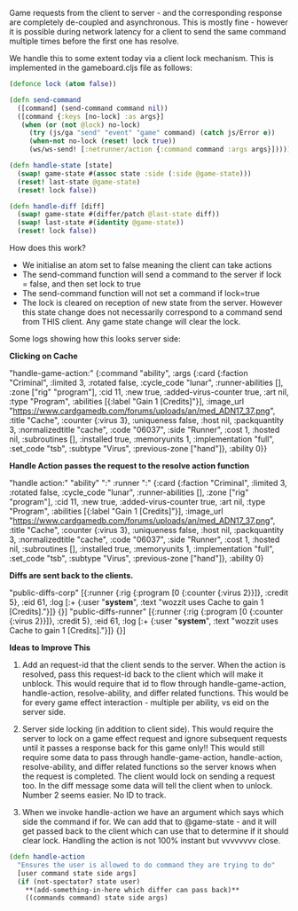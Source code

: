 Game requests from the client to server - and the corresponding response are completely de-coupled and asynchronous.  This is mostly fine - however it is possible during network latency for a client to send the same command multiple times before the first one has resolve.

We handle this to some extent today via a client lock mechanism.  This is implemented in the gameboard.cljs file as follows:
```clojure
(defonce lock (atom false))

(defn send-command
  ([command] (send-command command nil))
  ([command {:keys [no-lock] :as args}]
   (when (or (not @lock) no-lock)
     (try (js/ga "send" "event" "game" command) (catch js/Error e))
     (when-not no-lock (reset! lock true))
     (ws/ws-send! [:netrunner/action {:command command :args args}]))))

(defn handle-state [state]
  (swap! game-state #(assoc state :side (:side @game-state)))
  (reset! last-state @game-state)
  (reset! lock false))

(defn handle-diff [diff]
  (swap! game-state #(differ/patch @last-state diff))
  (swap! last-state #(identity @game-state))
  (reset! lock false))
```
How does this work?
* We initialise an atom set to false meaning the client can take actions
* The send-command function will send a command to the server if lock = false, and then set lock to true
* The send-command function will not set a command if lock=true
* The lock is cleared on reception of new state from the server.  However this state change does not necessarily correspond to a command send from THIS client.  Any game state change will clear the lock.

Some logs showing how this looks server side:

**Clicking on Cache**

"handle-game-action:" {:command "ability", :args {:card {:faction "Criminal", :limited 3, :rotated false, :cycle_code "lunar", :runner-abilities [], :zone ["rig" "program"], :cid 11, :new true, :added-virus-counter true, :art nil, :type "Program", :abilities [{:label "Gain 1 [Credits]"}], :image_url "https://www.cardgamedb.com/forums/uploads/an/med_ADN17_37.png", :title "Cache", :counter {:virus 3}, :uniqueness false, :host nil, :packquantity 3, :normalizedtitle "cache", :code "06037", :side "Runner", :cost 1, :hosted nil, :subroutines [], :installed true, :memoryunits 1, :implementation "full", :set_code "tsb", :subtype "Virus", :previous-zone ["hand"]}, :ability 0}}

**Handle Action passes the request to the resolve action function**

"handle action:" "ability" ":" :runner ":" {:card {:faction "Criminal", :limited 3, :rotated false, :cycle_code "lunar", :runner-abilities [], :zone ["rig" "program"], :cid 11, :new true, :added-virus-counter true, :art nil, :type "Program", :abilities [{:label "Gain 1 [Credits]"}], :image_url "https://www.cardgamedb.com/forums/uploads/an/med_ADN17_37.png", :title "Cache", :counter {:virus 3}, :uniqueness false, :host nil, :packquantity 3, :normalizedtitle "cache", :code "06037", :side "Runner", :cost 1, :hosted nil, :subroutines [], :installed true, :memoryunits 1, :implementation "full", :set_code "tsb", :subtype "Virus", :previous-zone ["hand"]}, :ability 0}

**Diffs are sent back to the clients.**

"public-diffs-corp" [{:runner {:rig {:program [0 {:counter {:virus 2}}]}, :credit 5}, :eid 61, :log [:+ {:user "__system__", :text "wozzit uses Cache to gain 1 [Credits]."}]} {}]
"public-diffs-runner" [{:runner {:rig {:program [0 {:counter {:virus 2}}]}, :credit 5}, :eid 61, :log [:+ {:user "__system__", :text "wozzit uses Cache to gain 1 [Credits]."}]} {}]

**Ideas to Improve This**
1. Add an request-id that the client sends to the server.  When the action is resolved, pass this request-id back to the client which will make it unblock.  This would require that id to flow through handle-game-action, handle-action, resolve-ability, and differ related functions.  This would be for every game effect interaction - multiple per ability, vs eid on the server side.

2. Server side locking (in addition to client side).  This would require the server to lock on a game effect request and ignore subsequent requests until it passes a response back for this game only!!  This would still require some data to pass through handle-game-action, handle-action, resolve-ability, and differ related functions so the server knows when the request is completed.  The client would lock on sending a request too.  In the diff message some data will tell the client when to unlock.  Number 2 seems easier.  No ID to track.

3. When we invoke handle-action we have an argument which says which side the command if for.  We can add that to @game-state - and it will get passed back to the client which can use that to determine if it should clear lock.  Handling the action is not 100% instant but vvvvvvvv close.

```clojure
(defn handle-action
  "Ensures the user is allowed to do command they are trying to do"
  [user command state side args]
  (if (not-spectator? state user)
    **(add-something-in-here which differ can pass back)**
    ((commands command) state side args)
```
   